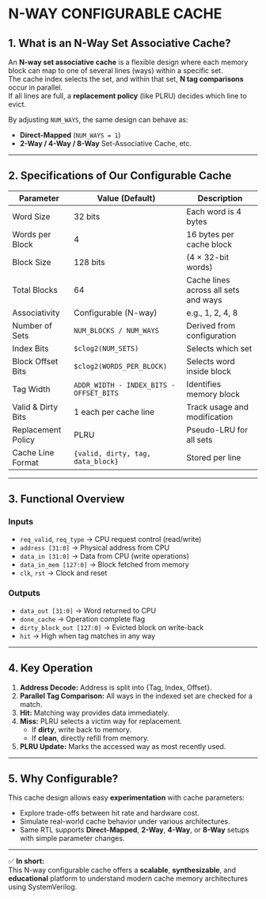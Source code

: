 #  N-WAY CONFIGURABLE CACHE

## 1. What is an N-Way Set Associative Cache?
An **N-way set associative cache** is a flexible design where each memory block can map to one of several lines (ways) within a specific set.  
The cache index selects the set, and within that set, **N tag comparisons** occur in parallel.  
If all lines are full, a **replacement policy** (like PLRU) decides which line to evict.

By adjusting `NUM_WAYS`, the same design can behave as:
- **Direct-Mapped** (`NUM_WAYS = 1`)
- **2-Way / 4-Way / 8-Way** Set-Associative Cache, etc.

---

## 2. Specifications of Our Configurable Cache

| **Parameter** | **Value (Default)** | **Description** |
|----------------|---------------------|-----------------|
| Word Size | 32 bits | Each word is 4 bytes |
| Words per Block | 4 | 16 bytes per cache block |
| Block Size | 128 bits | (4 × 32-bit words) |
| Total Blocks | 64 | Cache lines across all sets and ways |
| Associativity | Configurable (N-way) | e.g., 1, 2, 4, 8 |
| Number of Sets | `NUM_BLOCKS / NUM_WAYS` | Derived from configuration |
| Index Bits | `$clog2(NUM_SETS)` | Selects which set |
| Block Offset Bits | `$clog2(WORDS_PER_BLOCK)` | Selects word inside block |
| Tag Width | `ADDR_WIDTH - INDEX_BITS - OFFSET_BITS` | Identifies memory block |
| Valid & Dirty Bits | 1 each per cache line | Track usage and modification |
| Replacement Policy | PLRU | Pseudo-LRU for all sets |
| Cache Line Format | `{valid, dirty, tag, data_block}` | Stored per line |

---

## 3. Functional Overview

### **Inputs**
- `req_valid`, `req_type` → CPU request control (read/write)
- `address [31:0]` → Physical address from CPU
- `data_in [31:0]` → Data from CPU (write operations)
- `data_in_mem [127:0]` → Block fetched from memory
- `clk`, `rst` → Clock and reset

### **Outputs**
- `data_out [31:0]` → Word returned to CPU
- `done_cache` → Operation complete flag
- `dirty_block_out [127:0]` → Evicted block on write-back
- `hit` → High when tag matches in any way

---

## 4. Key Operation
1. **Address Decode:** Address is split into {Tag, Index, Offset}.  
2. **Parallel Tag Comparison:** All ways in the indexed set are checked for a match.  
3. **Hit:** Matching way provides data immediately.  
4. **Miss:** PLRU selects a victim way for replacement.  
   - If **dirty**, write back to memory.  
   - If **clean**, directly refill from memory.  
5. **PLRU Update:** Marks the accessed way as most recently used.

---

## 5. Why Configurable?
This cache design allows easy **experimentation** with cache parameters:
- Explore trade-offs between hit rate and hardware cost.
- Simulate real-world cache behavior under various architectures.
- Same RTL supports **Direct-Mapped**, **2-Way**, **4-Way**, or **8-Way** setups with simple parameter changes.

---

✅ **In short:**  
This N-way configurable cache offers a **scalable**, **synthesizable**, and **educational** platform to understand modern cache memory architectures using SystemVerilog.
